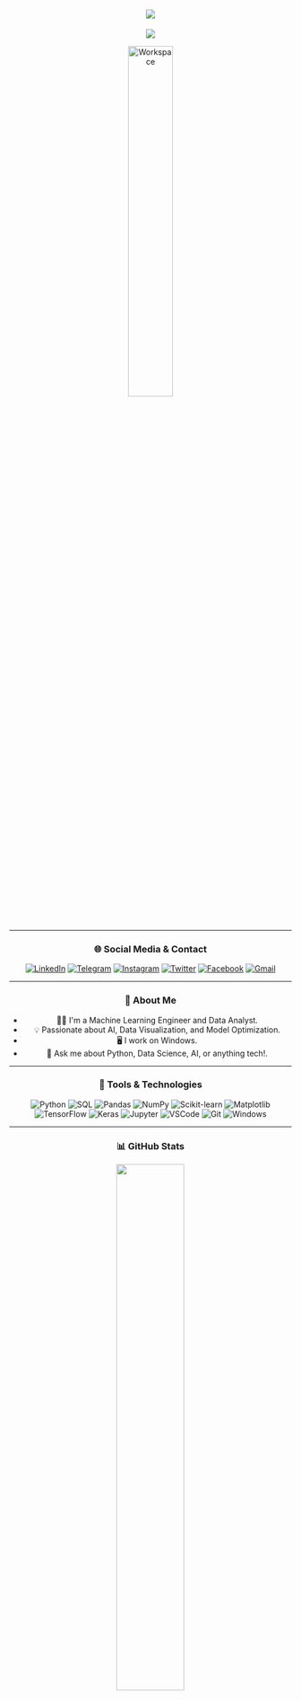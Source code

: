 <div align="center" width="50">

<!-- Header with Animated Typing Effect -->
<h1 align="center">
  <img src="https://readme-typing-svg.herokuapp.com/?font=Righteous&size=35&center=true&vCenter=true&width=500&height=70&duration=4000&lines=Hi+Coder!+👋;I'm+Raitzo;Welcome+to+my+Profile!+✨" />
</h1>

<!-- Animated Wave -->
<img src="https://capsule-render.vercel.app/api?type=waving&color=gradient&height=100&section=header"/>

<!-- Profile GIF -->
<img src="https://github.com/SP-XD/SP-XD/blob/main/images/dev-working_rounded.gif?raw=true" href="https://github.com/sp-xd" alt="Workspace"  width="40%"/><br> 

---

### 🌐 Social Media & Contact

<div align="center">

[![LinkedIn](https://img.shields.io/badge/LinkedIn-0077B5?style=flat&logo=linkedin&logoColor=white)](https://www.linkedin.com/in/mohammed-sadiq-11a246354?utm_source=share&utm_campaign=share_via&utm_content=profile&utm_medium=android_app)
[![Telegram](https://img.shields.io/badge/Telegram-2CA5E0?style=flat&logo=telegram&logoColor=white)](https://t.me/Ggdiw)
[![Instagram](https://img.shields.io/badge/Instagram-E4405F?style=flat&logo=instagram&logoColor=white)](https://www.instagram.com/1v2aq?igsh=ZTlibmNzaHppcHpq)
[![Twitter](https://img.shields.io/badge/Twitter-1DA1F2?style=flat&logo=twitter&logoColor=white)](https://twitter.com/1v2aq)
[![Facebook](https://img.shields.io/badge/Facebook-1877F2?style=flat&logo=facebook&logoColor=white)](https://www.facebook.com/share/1BLmavhvBy/?mibextid=qi2Omg)
[![Gmail](https://img.shields.io/badge/Email-D14836?style=flat&logo=gmail&logoColor=white)]()

</div>

---

### 🧠 About Me

- 👨‍💻 I'm a Machine Learning Engineer and Data Analyst.
- 💡 Passionate about AI, Data Visualization, and Model Optimization.
- 🖥 I work on Windows.
- 💬 Ask me about Python, Data Science, AI, or anything tech!.

---

### 🚀 Tools & Technologies

![Python](https://img.shields.io/badge/Python-3776AB?style=flat&logo=python&logoColor=white)
![SQL](https://img.shields.io/badge/SQL-4479A1?style=flat&logo=mysql&logoColor=white)
![Pandas](https://img.shields.io/badge/Pandas-150458?style=flat&logo=pandas&logoColor=white)
![NumPy](https://img.shields.io/badge/Numpy-013243?style=flat&logo=numpy&logoColor=white)
![Scikit-learn](https://img.shields.io/badge/Scikit--Learn-F7931E?style=flat&logo=scikit-learn&logoColor=white)
![Matplotlib](https://img.shields.io/badge/Matplotlib-007ACC?style=flat)
![TensorFlow](https://img.shields.io/badge/TensorFlow-FF6F00?style=flat&logo=tensorflow&logoColor=white)
![Keras](https://img.shields.io/badge/Keras-D00000?style=flat&logo=keras&logoColor=white)
![Jupyter](https://img.shields.io/badge/Jupyter-F37626?style=flat&logo=jupyter&logoColor=white)
![VSCode](https://img.shields.io/badge/VSCode-0078D4?style=flat&logo=visual-studio-code&logoColor=white)
![Git](https://img.shields.io/badge/GIT-E44C30?style=flat&logo=git&logoColor=white)
![Windows](https://img.shields.io/badge/Windows-0078D6?style=flat&logo=windows&logoColor=white)

---

### 📊 GitHub Stats

<div align="center">

<img
src="https://github-readme-stats.vercel.app/api?username=1v2aq&show_icons=true&theme=tokyonight" width="49%"/>

<img
src="https://github-readme-stats.vercel.app/api/top-langs/?username=1v2aq&layout=compact&theme=tokyonight" width="49%"/>

</div>

---

### 🔁 Code Life Cycle

<div align="center">
  <img src="https://raw.githubusercontent.com/Tarikul-Islam-Anik/Animated-Fluent-Emojis/master/Emojis/Smilies/Face%20with%20Spiral%20Eyes.png" width="10%"/>
  <img src="https://raw.githubusercontent.com/Tarikul-Islam-Anik/Animated-Fluent-Emojis/master/Emojis/Smilies/Relieved%20Face.png" width="10%"/>
  <img src="https://raw.githubusercontent.com/Tarikul-Islam-Anik/Animated-Fluent-Emojis/master/Emojis/Smilies/Astonished%20Face.png" width="10%"/>
</div>
